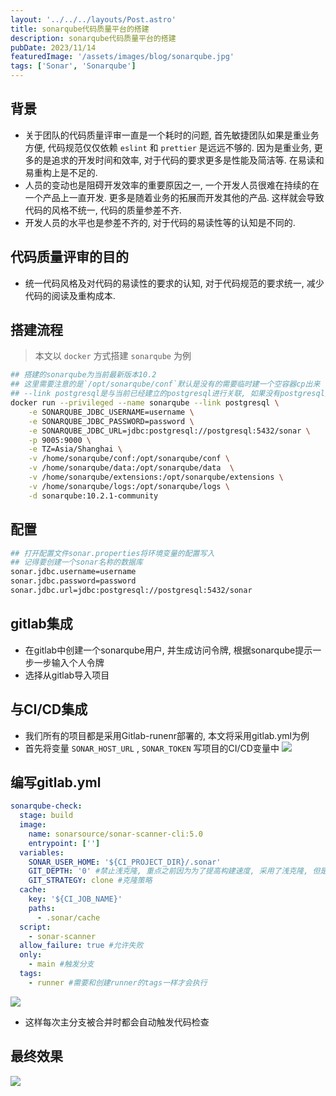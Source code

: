 ```yaml
---
layout: '../../../layouts/Post.astro'
title: sonarqube代码质量平台的搭建
description: sonarqube代码质量平台的搭建
pubDate: 2023/11/14
featuredImage: '/assets/images/blog/sonarqube.jpg'
tags: ['Sonar', 'Sonarqube']
---
```


## 背景

- 关于团队的代码质量评审一直是一个耗时的问题, 首先敏捷团队如果是重业务方便, 代码规范仅仅依赖 `eslint` 和 `prettier` 是远远不够的. 因为是重业务, 更多的是追求的开发时间和效率, 对于代码的要求更多是性能及简洁等. 在易读和易重构上是不足的.
- 人员的变动也是阻碍开发效率的重要原因之一, 一个开发人员很难在持续的在一个产品上一直开发. 更多是随着业务的拓展而开发其他的产品. 这样就会导致代码的风格不统一, 代码的质量参差不齐.
- 开发人员的水平也是参差不齐的, 对于代码的易读性等的认知是不同的.

## 代码质量评审的目的

- 统一代码风格及对代码的易读性的要求的认知, 对于代码规范的要求统一, 减少代码的阅读及重构成本.

## 搭建流程

> 本文以 `docker` 方式搭建 `sonarqube` 为例

```zsh
## 搭建的sonarqube为当前最新版本10.2
## 这里需要注意的是`/opt/sonarqube/conf`默认是没有的需要临时建一个空容器cp出来
## --link postgresql是与当前已经建立的postgresql进行关联, 如果没有postgresql要先创建一个
docker run --privileged --name sonarqube --link postgresql \
	-e SONARQUBE_JDBC_USERNAME=username \
	-e SONARQUBE_JDBC_PASSWORD=password \
	-e SONARQUBE_JDBC_URL=jdbc:postgresql://postgresql:5432/sonar \
	-p 9005:9000 \
	-e TZ=Asia/Shanghai \
	-v /home/sonarqube/conf:/opt/sonarqube/conf \
	-v /home/sonarqube/data:/opt/sonarqube/data  \
	-v /home/sonarqube/extensions:/opt/sonarqube/extensions \
	-v /home/sonarqube/logs:/opt/sonarqube/logs \
	-d sonarqube:10.2.1-community
```

## 配置

```zsh
## 打开配置文件sonar.properties将环境变量的配置写入
## 记得要创建一个sonar名称的数据库
sonar.jdbc.username=username
sonar.jdbc.password=password
sonar.jdbc.url=jdbc:postgresql://postgresql:5432/sonar

```

## gitlab集成

- 在gitlab中创建一个sonarqube用户, 并生成访问令牌, 根据sonarqube提示一步一步输入个人令牌
- 选择从gitlab导入项目

## 与CI/CD集成

- 我们所有的项目都是采用Gitlab-runenr部署的, 本文将采用gitlab.yml为例
- 首先将变量 `SONAR_HOST_URL` , `SONAR_TOKEN` 写项目的CI/CD变量中
  <img src='/assets/images/blog/soanr-val.jpg' />

## 编写gitlab.yml

```yml
sonarqube-check:
  stage: build
  image:
    name: sonarsource/sonar-scanner-cli:5.0
    entrypoint: ['']
  variables:
    SONAR_USER_HOME: '${CI_PROJECT_DIR}/.sonar'
    GIT_DEPTH: '0' #禁止浅克隆, 重点之前因为为了提高构建速度, 采用了浅克隆, 但是会导致sonarqube无法获取到代码的历史记录
    GIT_STRATEGY: clone #克隆策略
  cache:
    key: '${CI_JOB_NAME}'
    paths:
      - .sonar/cache
  script:
    - sonar-scanner
  allow_failure: true #允许失败
  only:
    - main #触发分支
  tags:
    - runner #需要和创建runner的tags一样才会执行
```

<img src='/assets/images/blog/Xnip2023-11-14_11-21-45.jpg' />

- 这样每次主分支被合并时都会自动触发代码检查

## 最终效果

<img src='/assets/images/blog/Xnip2023-11-14_11-24-39.jpg' />
